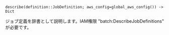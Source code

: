 ```
describe(definition::JobDefinition; aws_config=global_aws_config()) -> Dict
```

ジョブ定義を辞書として説明します。IAM権限 "batch:DescribeJobDefinitions" が必要です。
